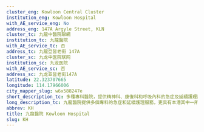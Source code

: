 ```yaml
---
cluster_eng: Kowloon Central Cluster
institution_eng: Kowloon Hospital
with_AE_service_eng: No
address_eng: 147A Argyle Street, KLN
cluster_tc: 九龍中醫院聯網
institution_tc: 九龍醫院
with_AE_service_tc: 否
address_tc: 九龍亞皆老街 147A
cluster_sc: 九龙中医院联网
institution_sc: 九龙医院
with_AE_service_sc: 否
address_sc: 九龙亚皆老街147A
latitude: 22.323707665
longitude: 114.17966006
city_mapper_slug: w6x588247e
short_description_tc: 多種專科醫院，提供精神科、康復科和呼吸內科的急症及延續護理服務，以及療養護理和社區外展服務。
long_description_tc: 九龍醫院提供多個專科的急症和延續護理服務，更具有本港其中一所最大型的胸肺專科中心，同時為伊利沙伯醫院和基督教聯合醫院康復中的病人，提供延續護理服務。九龍醫院是全港首數間設立康復科部門的醫院之一，也是首間提供胸肺康復計劃、精神科老人日間醫院和藥物濫用診所的醫院。醫院現正分階段進行翻新和重建，以便提供更多全面的服務，滿足社會大眾的醫療需求。此外，醫院同時開展多項社區外展計劃。
abbrev: KH
title: 九龍醫院 Kowloon Hospital
slug: KH
---
```


